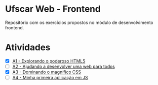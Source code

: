 # Ufscar Web - Frontend

Repositório com os exercícios propostos no módulo de desenvolvimento frontend.

# Atividades

- [x] [A1 - Explorando o poderoso HTML5](atividades/a1/atividade-1.md)
- [ ] [A2 - Ajudando a desenvolver uma web para todos](atividades/a2/atividade-2.md)
- [x] [A3 - Dominando o magnífico CSS](atividades/a3/atividade-3.md)
- [ ] [A4 - Minha primeira aplicação em JS](atividades/a4/atividade-4.md)
